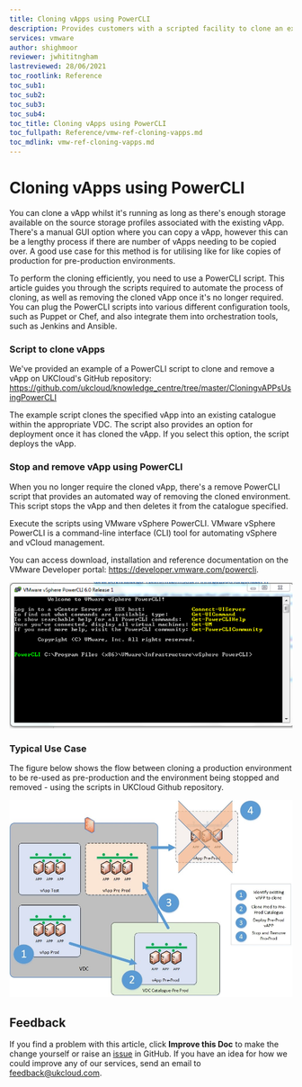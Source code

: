 ```yaml
---
title: Cloning vApps using PowerCLI
description: Provides customers with a scripted facility to clone an existing vApp.
services: vmware
author: shighmoor
reviewer: jwhititngham
lastreviewed: 28/06/2021
toc_rootlink: Reference
toc_sub1: 
toc_sub2:
toc_sub3:
toc_sub4:
toc_title: Cloning vApps using PowerCLI
toc_fullpath: Reference/vmw-ref-cloning-vapps.md
toc_mdlink: vmw-ref-cloning-vapps.md
---
```


# Cloning vApps using PowerCLI

You can clone a vApp whilst it's running as long as there's enough storage available on the source storage profiles associated with the existing vApp. There's a manual GUI option where you can copy a vApp, however this can be a lengthy process if there are number of vApps needing to be copied over. A good use case for this method is for utilising like for like copies of production for pre-production environments.

To perform the cloning efficiently, you need to use a PowerCLI script. This article guides you through the scripts required to automate the process of cloning, as well as removing the cloned vApp once it's no longer required. You can plug the PowerCLI scripts into various different configuration tools, such as Puppet or Chef, and also integrate them into orchestration tools, such as Jenkins and Ansible.

### Script to clone vApps

We've provided an example of a PowerCLI script to clone and remove a vApp on UKCloud's GitHub repository: <https://github.com/ukcloud/knowledge_centre/tree/master/CloningvAPPsUsingPowerCLI>

The example script clones the specified vApp into an existing catalogue within the appropriate VDC. The script also provides an option for deployment once it has cloned the vApp. If you select this option, the script deploys the vApp.

### Stop and remove vApp using PowerCLI

When you no longer require the cloned vApp, there's a remove PowerCLI script that provides an automated way of removing the cloned environment. This script stops the vApp and then deletes it from the catalogue specified.

Execute the scripts using VMware vSphere PowerCLI. VMware vSphere PowerCLI is a command-line interface (CLI) tool for automating vSphere and vCloud management.

You can access download, installation and reference documentation on the VMware Developer portal: <https://developer.vmware.com/powercli>.

![Screenshot of vSphere PowerCLI](images/vsphere_powercli.png)

### Typical Use Case

The figure below shows the flow between cloning a production environment to be re-used as pre-production and the environment being stopped and removed - using the scripts in UKCloud Github repository.

![vApp Clone use case](images/vapp_clone.jpg)

## Feedback

If you find a problem with this article, click **Improve this Doc** to make the change yourself or raise an [issue](https://github.com/UKCloud/documentation/issues) in GitHub. If you have an idea for how we could improve any of our services, send an email to <feedback@ukcloud.com>.
